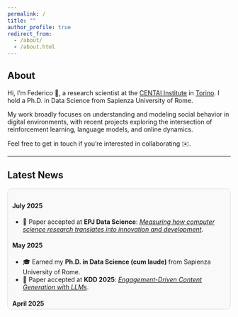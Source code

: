 ```yaml
---
permalink: /
title: ""
author_profile: true
redirect_from: 
  - /about/
  - /about.html
---
```



## About

Hi, I’m Federico 👋, a research scientist at the [CENTAI Institute](https://centai.eu/contacts) in [Torino](https://www.cimolai.com/it/portfolio/torre-intesa-san-paolo/). I hold a Ph.D. in Data Science from Sapienza University of Rome.

My work broadly focuses on understanding and modeling social behavior in digital environments, with recent projects exploring the intersection of reinforcement learning, language models, and online dynamics.

Feel free to get in touch if you’re interested in collaborating ✉️.

---

## Latest News  

<div style="max-height: 250px; overflow-y: auto; padding: 10px; border: 1px solid #ddd; background: #f9f9f9; border-radius: 8px;">

<h4>July 2025</h4>
<ul>
  <li>🎉 Paper accepted at <b>EPJ Data Science</b>: <a href="https://link.springer.com/article/10.1140/epjds/s13688-025-00568-4?utm_source=rct_congratemailt&utm_medium=email&utm_campaign=oa_20250716&utm_content=10.1140/epjds/s13688-025-00568-4" target="_blank"><em>Measuring how computer science research translates into innovation and development</em></a>.</li>
</ul>
  
<h4>May 2025</h4>
<ul>
  <li>🎓 Earned my <b>Ph.D. in Data Science (cum laude)</b> from Sapienza University of Rome.</li>
  <li>🎉 Paper accepted at <b>KDD 2025</b>: <a href="https://arxiv.org/abs/2411.13187" target="_blank"><em>Engagement-Driven Content Generation with LLMs</em></a>.</li>
</ul>


<h4>April 2025</h4>
<ul>
  <li>🎉 Paper accepted at <b>IJCAI 2025</b>: <a href="https://arxiv.org/abs/2501.16076" target="_blank"><em>Minimizing Polarization and Disagreement in the Friedkin-Johnsen Model with Unknown Innate Opinions</em></a>. See you in Montreal!</li>
  <li>🎓 Presented at <b>WWW 2025</b> in Sydney.</li>
</ul>


<h4>March 2025</h4>
<ul>
  <li>🎉 New paper accepted at <b>TIST.</b></li>
  <li>🎓 Completed reviews for <b>KDD 2025.</b></li>
</ul>

<h4>February 2025</h4>
<ul>
  <li>📄 <b>New Preprint:</b> <i>Minimizing Polarization and Disagreement in the Friedkin-Johnsen Model with Unknown Innate Opinions.</i>  
    Read it <a href="https://arxiv.org/abs/2501.16076" target="_blank">here</a>.
  </li>
  <li>📄 <b>New Preprint:</b> <i>On the Inference of Sociodemographics on Reddit.</i>  
    Check it out <a href="https://arxiv.org/abs/2502.05049" target="_blank">here</a>.
  </li>
</ul>

<h4>January 2025</h4>
<ul>
  <li>🎉 <b>Accepted at The Web Conf 2025!</b> Our paper <i>Exposing Cross-Platform Coordinated Inauthentic Activity in the Run-Up to the 2024 U.S. Election</i> has been accepted!  
    Read the preprint <a href="https://arxiv.org/abs/2410.22716" target="_blank">here</a>.
  </li>
</ul>

<h4>December 2024</h4>
<ul>
  <li>🎓 I'm happy to be reviewing papers for The Web Conference 2025.</li>
  <li>📄 <b>New Preprint:</b> <i>We've just published a preprint exploring how large language models can generate content optimized for user engagement using "social" reinforcement learning and opinion dynamics.  
    Check it out <a href="https://arxiv.org/abs/2411.13187" target="_blank">here</a>.

